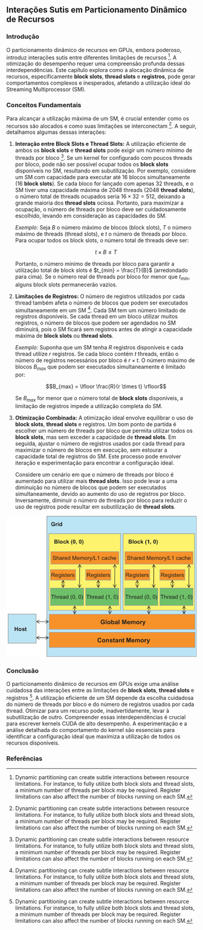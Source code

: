 ## Interações Sutis em Particionamento Dinâmico de Recursos

### Introdução
O particionamento dinâmico de recursos em GPUs, embora poderoso, introduz interações sutis entre diferentes limitações de recursos [^1]. A otimização do desempenho requer uma compreensão profunda dessas interdependências. Este capítulo explora como a alocação dinâmica de recursos, especificamente **block slots**, **thread slots** e **registros**, pode gerar comportamentos complexos e inesperados, afetando a utilização ideal do Streaming Multiprocessor (SM).

### Conceitos Fundamentais

Para alcançar a utilização máxima de um SM, é crucial entender como os recursos são alocados e como suas limitações se interconectam [^1]. A seguir, detalhamos algumas dessas interações:

1.  **Interação entre Block Slots e Thread Slots:**
    A utilização eficiente de ambos os **block slots** e **thread slots** pode exigir um número mínimo de threads por bloco [^1]. Se um kernel for configurado com poucos threads por bloco, pode não ser possível ocupar todos os **block slots** disponíveis no SM, resultando em subutilização. Por exemplo, considere um SM com capacidade para executar até 16 blocos simultaneamente (16 **block slots**). Se cada bloco for lançado com apenas 32 threads, e o SM tiver uma capacidade máxima de 2048 threads (2048 **thread slots**), o número total de threads ocupados seria $16 \times 32 = 512$, deixando a grande maioria dos **thread slots** ociosa. Portanto, para maximizar a ocupação, o número de threads por bloco deve ser cuidadosamente escolhido, levando em consideração as capacidades do SM.

    *Exemplo:*
    Seja $B$ o número máximo de blocos (block slots), $T$ o número máximo de threads (thread slots), e $t$ o número de threads por bloco. Para ocupar todos os block slots, o número total de threads deve ser:

    $$t \times B \leq T$$

    Portanto, o número mínimo de threads por bloco para garantir a utilização total de block slots é $t_{min} = \frac{T}{B}$ (arredondado para cima). Se o número real de threads por bloco for menor que $t_{min}$, alguns block slots permanecerão vazios.

2.  **Limitações de Registros:**
    O número de registros utilizados por cada thread também afeta o número de blocos que podem ser executados simultaneamente em um SM [^1]. Cada SM tem um número limitado de registros disponíveis. Se cada thread em um bloco utilizar muitos registros, o número de blocos que podem ser agendados no SM diminuirá, pois o SM ficará sem registros antes de atingir a capacidade máxima de **block slots** ou **thread slots**.

    *Exemplo:*
    Suponha que um SM tenha $R$ registros disponíveis e cada thread utilize $r$ registros. Se cada bloco contém $t$ threads, então o número de registros necessários por bloco é $r \times t$. O número máximo de blocos $B_{max}$ que podem ser executados simultaneamente é limitado por:

    $$B_{max} = \lfloor \frac{R}{r \times t} \rfloor$$

    Se $B_{max}$ for menor que o número total de **block slots** disponíveis, a limitação de registros impede a utilização completa do SM.

3.  **Otimização Combinada:**
    A otimização ideal envolve equilibrar o uso de **block slots**, **thread slots** e registros. Um bom ponto de partida é escolher um número de threads por bloco que permita utilizar todos os **block slots**, mas sem exceder a capacidade de **thread slots**. Em seguida, ajustar o número de registros usados por cada thread para maximizar o número de blocos em execução, sem estourar a capacidade total de registros do SM. Este processo pode envolver iteração e experimentação para encontrar a configuração ideal.

    Considere um cenário em que o número de threads por bloco é aumentado para utilizar mais **thread slots**. Isso pode levar a uma diminuição no número de blocos que podem ser executados simultaneamente, devido ao aumento do uso de registros por bloco. Inversamente, diminuir o número de threads por bloco para reduzir o uso de registros pode resultar em subutilização de **thread slots**.



![CUDA grid structure illustrating blocks, threads, and memory hierarchy.](./../images/image10.jpg)

### Conclusão
O particionamento dinâmico de recursos em GPUs exige uma análise cuidadosa das interações entre as limitações de **block slots**, **thread slots** e registros [^1]. A utilização eficiente de um SM depende da escolha cuidadosa do número de threads por bloco e do número de registros usados por cada thread. Otimizar para um recurso pode, inadvertidamente, levar à subutilização de outro. Compreender essas interdependências é crucial para escrever kernels CUDA de alto desempenho. A experimentação e a análise detalhada do comportamento do kernel são essenciais para identificar a configuração ideal que maximiza a utilização de todos os recursos disponíveis.

### Referências
[^1]: Dynamic partitioning can create subtle interactions between resource limitations. For instance, to fully utilize both block slots and thread slots, a minimum number of threads per block may be required. Register limitations can also affect the number of blocks running on each SM.
<!-- END -->